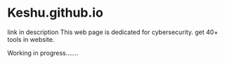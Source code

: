 # Keshu.github.io
link in description
This web page is dedicated for cybersecurity.
get 40+ tools in website.




Working in progress.......
